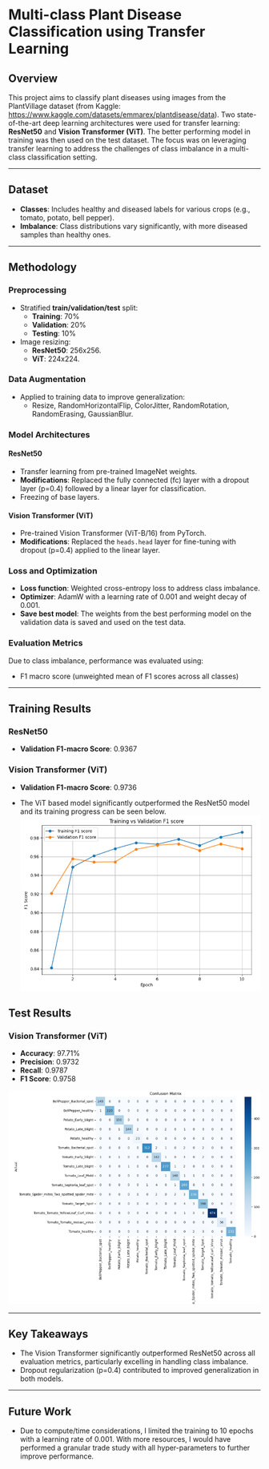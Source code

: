 # Multi-class Plant Disease Classification using Transfer Learning

## Overview
This project aims to classify plant diseases using images from the PlantVillage dataset (from Kaggle: https://www.kaggle.com/datasets/emmarex/plantdisease/data). Two state-of-the-art deep learning architectures were used for transfer learning: **ResNet50** and **Vision Transformer (ViT)**. The better performing model in training was then used on the test dataset. The focus was on leveraging transfer learning to address the challenges of class imbalance in a multi-class classification setting. 

---

## Dataset
- **Classes**: Includes healthy and diseased labels for various crops (e.g., tomato, potato, bell pepper).
- **Imbalance**: Class distributions vary significantly, with more diseased samples than healthy ones.

---

## Methodology
### Preprocessing
- Stratified **train/validation/test** split:
  - **Training**: 70%  
  - **Validation**: 20%  
  - **Testing**: 10%
- Image resizing:
  - **ResNet50**: 256x256.  
  - **ViT**: 224x224.

### Data Augmentation
- Applied to training data to improve generalization:
  - Resize, RandomHorizontalFlip, ColorJitter, RandomRotation, RandomErasing, GaussianBlur.

### Model Architectures
#### ResNet50
- Transfer learning from pre-trained ImageNet weights.
- **Modifications**: Replaced the fully connected (fc) layer with a dropout layer (p=0.4) followed by a linear layer for classification.
- Freezing of base layers.

#### Vision Transformer (ViT)
- Pre-trained Vision Transformer (ViT-B/16) from PyTorch.
- **Modifications**: Replaced the `heads.head` layer for fine-tuning with dropout (p=0.4) applied to the linear layer.

### Loss and Optimization
- **Loss function**: Weighted cross-entropy loss to address class imbalance.
- **Optimizer**: AdamW with a learning rate of 0.001 and weight decay of 0.001.
- **Save best model**: The weights from the best performing model on the validation data is saved and used on the test data.  

### Evaluation Metrics
Due to class imbalance, performance was evaluated using:
- F1 macro score (unweighted mean of F1 scores across all classes)

---

## Training Results
### ResNet50
- **Validation F1-macro Score**: 0.9367  

### Vision Transformer (ViT)
- **Validation F1-macro Score**: 0.9736  

- The ViT based model significantly outperformed the ResNet50 model and its training progress can be seen below.  
![Training Progress](TrainingProgress.png)

## Test Results
### Vision Transformer (ViT)
- **Accuracy**: 97.71%  
- **Precision**: 0.9732  
- **Recall**: 0.9787  
- **F1 Score**: 0.9758  

![Performance for the VisionTransformer based model](TransformerPerformance.png)

---

## Key Takeaways
- The Vision Transformer significantly outperformed ResNet50 across all evaluation metrics, particularly excelling in handling class imbalance.
- Dropout regularization (p=0.4) contributed to improved generalization in both models.

---

## Future Work
- Due to compute/time considerations, I limited the training to 10 epochs with a learning rate of 0.001. With more resources, I would have performed a granular trade study with all hyper-parameters to further improve performance.   

